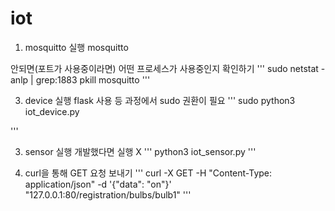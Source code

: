# iot

1. mosquitto 실행
  mosquitto

안되면(포트가 사용중이라면) 어떤 프로세스가 사용중인지 확인하기
'''
sudo netstat -anlp | grep:1883
pkill mosquitto
'''

3. device 실행
flask 사용 등 과정에서 sudo 권환이 필요
'''
sudo python3 iot_device.py

'''

3. sensor 실행
개발했다면 실행 X
'''
python3 iot_sensor.py
'''


5. curl을 통해 GET 요청 보내기
'''
curl -X GET -H "Content-Type: application/json" -d '{"data": "on"}' "127.0.0.1:80/registration/bulbs/bulb1"
'''
